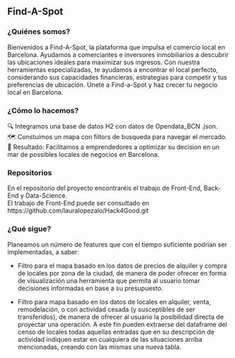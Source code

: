 <h2 align="left">Find-A-Spot</h2>

<h3>¿Quiénes somos?</h3>
<p align="left">Bienvenidos a Find-A-Spot, la plataforma que impulsa el comercio local en Barcelona. Ayudamos a comerciantes e inversores inmobiliarios a descubrir las ubicaciones ideales para maximizar sus ingresos. Con nuestra herramientas especializadas, te ayudamos a encontrar el local perfecto, considerando sus capacidades financieras, estrategias para competir y tus preferencias de ubicación. Únete a Find-a-Spot y haz crecer tu negocio local en Barcelona.</p>

###
<h3>¿Cómo lo hacemos?</h3>
<p align="left">🔍 Integramos una base de datos H2 con datos de Opendata_BCN .json.<br>🗺️ Constuímos un mapa con filtors de busqueda para navegar el mercado.<br>🎯 Resultado: Facilitamos a emprendedores a optimizar su decision en un mar de possibles locales de negocios en Barcelona.</p>

<h3>Repositorios</h3>
<p align="left">En el repositorio del proyecto encontraréis el trabajo de Front-End, Back-End y Data-Science.<br>
El trabajo de Front-End puede ser consultado en https://github.com/lauralopezalo/Hack4Good.git

###
<h3>¿Qué sigue?</h3>

Planeamos un número de features que con el tiempo suficiente podrían ser implementadas, a saber:
* Filtro para el mapa basado en los datos de precios de alquiler y compra de locales por zona de la ciudad, de manera de poder ofrecer en forma de visualización una herramienta que permita al usuario tomar decisiones informadas en base a su presupuesto. 

* Filtro para mapa basado en los datos de locales en alquiler, venta, remodelación, o con actividad cesada (y susceptibles de ser transferidos), de manera de ofrecer al usuario la posibilidad directa de proyectar una operación. A este fin pueden extraerse del dataframe del censo de locales todas aquellas entradas que en su descripción de actividad indiquen estar en cualquiera de las situaciones arriba mencionadas, creando con las mismas una nueva tabla. 
